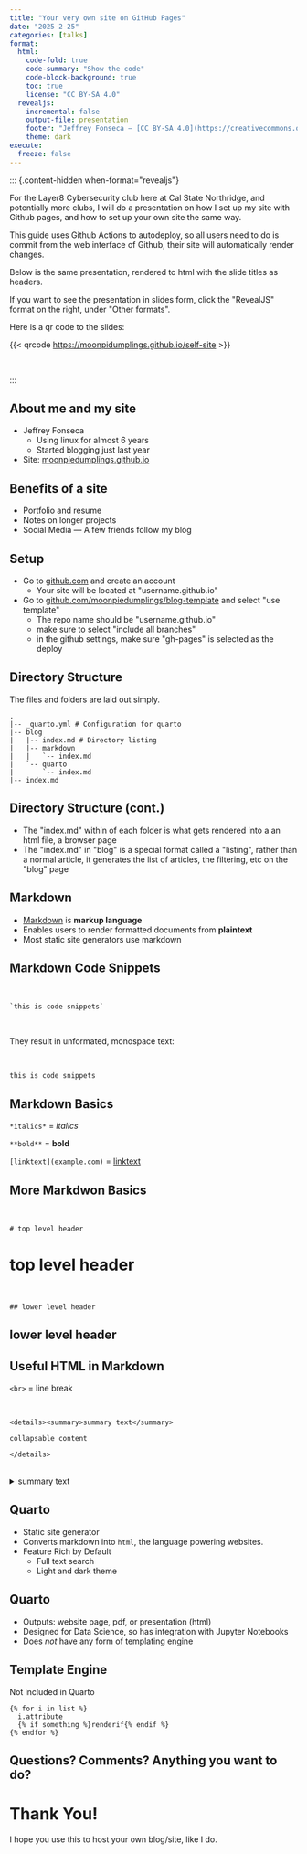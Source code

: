 ```yaml
---
title: "Your very own site on GitHub Pages"
date: "2025-2-25"
categories: [talks]
format:
  html:
    code-fold: true
    code-summary: "Show the code"
    code-block-background: true
    toc: true
    license: "CC BY-SA 4.0"
  revealjs:
    incremental: false
    output-file: presentation
    footer: "Jeffrey Fonseca — [CC BY-SA 4.0](https://creativecommons.org/licenses/by-sa/4.0/)"
    theme: dark
execute:
  freeze: false
---
```


::: {.content-hidden when-format="revealjs"}

For the Layer8 Cybersecurity club here at Cal State Northridge, and potentially more clubs, I will do a presentation on how I set up my site with Github pages, and how to set up your own site the same way. 

This guide uses Github Actions to autodeploy, so all users need to do is commit from the web interface of Github, their site will automatically render changes.

Below is the same presentation, rendered to html with the slide titles as headers.

If you want to see the presentation in slides form, click the "RevealJS" format on the right, under "Other formats".

Here is a qr code to the slides:

{{< qrcode https://moonpidumplings.github.io/self-site >}}

<br>

:::


## About me and my site

* Jeffrey Fonseca
  - Using linux for almost 6 years
  - Started blogging just last year
* Site: [moonpiedumplings.github.io](https://moonpiedumplings.github.io/)



## Benefits of a site

* Portfolio and resume
* Notes on longer projects
* Social Media — A few friends follow my blog


## Setup

* Go to [github.com](https://github.com) and create an account
  - Your site will be located at "username.github.io"
* Go to [github.com/moonpiedumplings/blog-template](https://github.com/moonpiedumplings/blog-template) and select "use template"
  - The repo name should be "username.github.io"
  - make sure to select "include all branches"
  - in the github settings, make sure "gh-pages" is selected as the deploy  


## Directory Structure

The files and folders are laid out simply. 

```{.default}
.
|-- _quarto.yml # Configuration for quarto
|-- blog
|   |-- index.md # Directory listing
|   |-- markdown
|   |   `-- index.md
|   `-- quarto
|       `-- index.md
|-- index.md
```

## Directory Structure (cont.)

* The "index.md" within of each folder is what gets rendered into a an html file, a browser page
* The "index.md" in "blog" is a special format called a "listing", rather than a normal article, it generates the list of articles, the filtering, etc on the "blog" page

## Markdown

* [Markdown](https://en.wikipedia.org/wiki/Markdown) is **markup language**
* Enables users to render formatted documents from **plaintext**
* Most static site generators use markdown


## Markdown Code Snippets

<br>

```
`this is code snippets`
```

<br>

They result in unformated, monospace text:

<br>

`this is code snippets`

## Markdown Basics

`*italics*` = *italics*

`**bold**` = **bold**

`[linktext](example.com)` = [linktext](example.com)

## More Markdwon Basics

<br>

`# top level header`

<h1>top level header</h1>

<br>

`## lower level header`

<h2>lower level header<h2>

## Useful HTML in Markdown

`<br>` = line break

<br>

```{.html}
<details><summary>summary text</summary>

collapsable content

</details>
```

<br>

<details><summary>summary text</summary>collapsable content</details>


## Quarto

* Static site generator
* Converts markdown into `html`, the language powering websites.
* Feature Rich by Default
  - Full text search
  - Light and dark theme

## Quarto
* Outputs: website page, pdf, or presentation (html)
* Designed for Data Science, so has integration with Jupyter Notebooks
* Does *not* have any form of templating engine


## Template Engine

Not included in Quarto

```{.jinja2}
{% for i in list %}
  i.attribute
  {% if something %}renderif{% endif %}
{% endfor %}
```

## Questions? Comments? Anything you want to do?

# Thank You!

I hope you use this to host your own blog/site, like I do.




